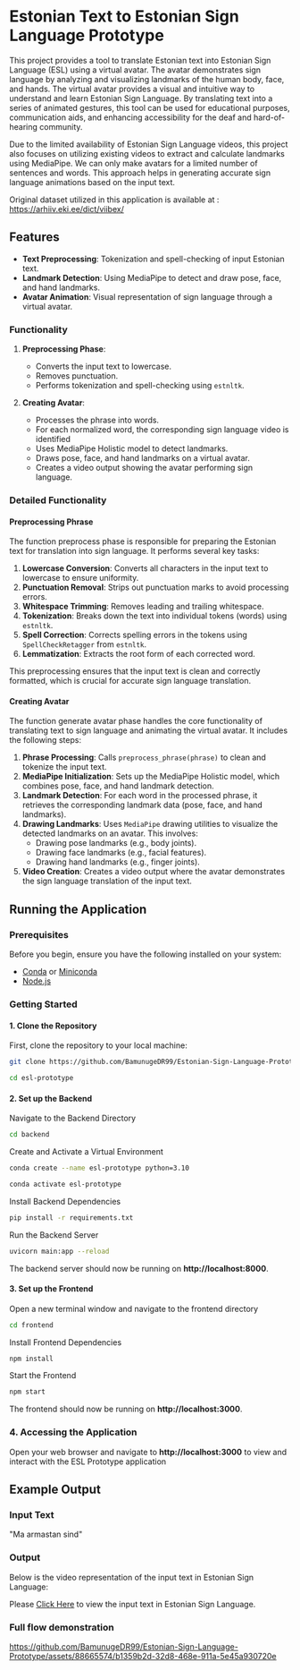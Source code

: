 # Estonian Text to Estonian Sign Language Prototype

This project provides a tool to translate Estonian text into Estonian Sign Language (ESL) using a virtual avatar. The avatar demonstrates sign language by analyzing and visualizing landmarks of the human body, face, and hands. The virtual avatar provides a visual and intuitive way to understand and learn Estonian Sign Language. By translating text into a series of animated gestures, this tool can be used for educational purposes, communication aids, and enhancing accessibility for the deaf and hard-of-hearing community.

Due to the limited availability of Estonian Sign Language videos, this project also focuses on utilizing existing videos to extract and calculate landmarks using MediaPipe. We can only make avatars for a limited number of sentences and words. This approach helps in generating accurate sign language animations based on the input text.

Original dataset utilized in this application is available at : https://arhiiv.eki.ee/dict/viibex/

## Features

- **Text Preprocessing**: Tokenization and spell-checking of input Estonian text.
- **Landmark Detection**: Using MediaPipe to detect and draw pose, face, and hand landmarks.
- **Avatar Animation**: Visual representation of sign language through a virtual avatar.


### Functionality

1. **Preprocessing Phase**:
   - Converts the input text to lowercase.
   - Removes punctuation.
   - Performs tokenization and spell-checking using `estnltk`.

2. **Creating Avatar**:
   - Processes the phrase into words.
   - For each normalized word, the corresponding sign language video is identified
   - Uses MediaPipe Holistic model to detect landmarks.
   - Draws pose, face, and hand landmarks on a virtual avatar.
   - Creates a video output showing the avatar performing sign language.

### Detailed Functionality

#### Preprocessing Phrase

The function preprocess phase is responsible for preparing the Estonian text for translation into sign language. It performs several key tasks:
1. **Lowercase Conversion**: Converts all characters in the input text to lowercase to ensure uniformity.
2. **Punctuation Removal**: Strips out punctuation marks to avoid processing errors.
3. **Whitespace Trimming**: Removes leading and trailing whitespace.
4. **Tokenization**: Breaks down the text into individual tokens (words) using `estnltk`.
5. **Spell Correction**: Corrects spelling errors in the tokens using `SpellCheckRetagger` from `estnltk`.
6. **Lemmatization**: Extracts the root form of each corrected word.

This preprocessing ensures that the input text is clean and correctly formatted, which is crucial for accurate sign language translation.

#### Creating Avatar

The function generate avatar phase handles the core functionality of translating text to sign language and animating the virtual avatar. It includes the following steps:

1. **Phrase Processing**: Calls `preprocess_phrase(phrase)` to clean and tokenize the input text.
2. **MediaPipe Initialization**: Sets up the MediaPipe Holistic model, which combines pose, face, and hand landmark detection.
3. **Landmark Detection**: For each word in the processed phrase, it retrieves the corresponding landmark data (pose, face, and hand landmarks).
4. **Drawing Landmarks**: Uses `MediaPipe` drawing utilities to visualize the detected landmarks on an avatar. This involves:
   - Drawing pose landmarks (e.g., body joints).
   - Drawing face landmarks (e.g., facial features).
   - Drawing hand landmarks (e.g., finger joints).
5. **Video Creation**: Creates a video output where the avatar demonstrates the sign language translation of the input text.



## Running the Application

### Prerequisites

Before you begin, ensure you have the following installed on your system:
- [Conda](https://docs.conda.io/projects/conda/en/latest/user-guide/install/index.html) or [Miniconda](https://docs.anaconda.com/miniconda/miniconda-install/)
- [Node.js](https://nodejs.org/en/download/)

### Getting Started

#### 1. Clone the Repository

First, clone the repository to your local machine:

```sh
git clone https://github.com/BamunugeDR99/Estonian-Sign-Language-Prototype.git
```
```sh
cd esl-prototype
```
#### 2. Set up the Backend
Navigate to the Backend Directory

```sh
cd backend
```
Create and Activate a Virtual Environment
```sh
conda create --name esl-prototype python=3.10
```
```sh
conda activate esl-prototype
```
Install Backend Dependencies
```sh
pip install -r requirements.txt
```
Run the Backend Server
```sh
uvicorn main:app --reload
```
The backend server should now be running on **http://localhost:8000**.

#### 3. Set up the Frontend
Open a new terminal window and navigate to the frontend directory
```sh
cd frontend
```

Install Frontend Dependencies
```sh
npm install
```
Start the Frontend
```sh
npm start
```
The frontend should now be running on **http://localhost:3000**.

### 4. Accessing the Application
Open your web browser and navigate to **http://localhost:3000** to view and interact with the ESL Prototype application



## Example Output

### Input Text

"Ma armastan sind"

### Output

Below is the video representation of the input text in Estonian Sign Language:

Please [Click Here](https://drive.google.com/file/d/1-kYinMYfFcin_L9UraoWI140Wx1ogOfQ/view?usp=sharing) to view the input text in Estonian Sign Language.

### Full flow demonstration


https://github.com/BamunugeDR99/Estonian-Sign-Language-Prototype/assets/88665574/b1359b2d-32d8-468e-911a-5e45a930720e


